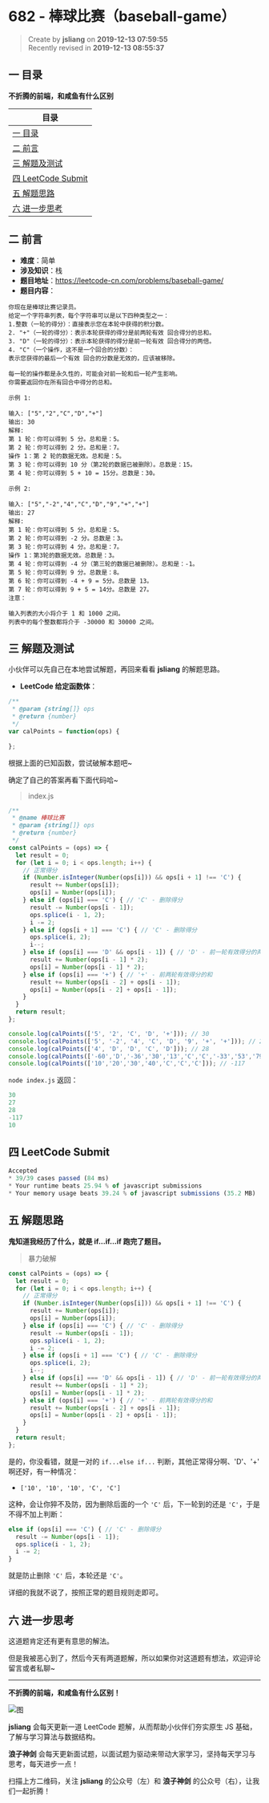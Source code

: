 682 - 棒球比赛（baseball-game）
===

> Create by **jsliang** on **2019-12-13 07:59:55**  
> Recently revised in **2019-12-13 08:55:37**

## 一 目录

**不折腾的前端，和咸鱼有什么区别**

| 目录 |
| --- | 
| [一 目录](#chapter-one) | 
| [二 前言](#chapter-two) |
| [三 解题及测试](#chapter-three) |
| [四 LeetCode Submit](#chapter-four) |
| [五 解题思路](#chapter-five) |
| [六 进一步思考](#chapter-six) |

## 二 前言



* **难度**：简单
* **涉及知识**：栈
* **题目地址**：https://leetcode-cn.com/problems/baseball-game/
* **题目内容**：

```
你现在是棒球比赛记录员。
给定一个字符串列表，每个字符串可以是以下四种类型之一：
1.整数（一轮的得分）：直接表示您在本轮中获得的积分数。
2. "+"（一轮的得分）：表示本轮获得的得分是前两轮有效 回合得分的总和。
3. "D"（一轮的得分）：表示本轮获得的得分是前一轮有效 回合得分的两倍。
4. "C"（一个操作，这不是一个回合的分数）：
表示您获得的最后一个有效 回合的分数是无效的，应该被移除。

每一轮的操作都是永久性的，可能会对前一轮和后一轮产生影响。
你需要返回你在所有回合中得分的总和。

示例 1:

输入: ["5","2","C","D","+"]
输出: 30
解释: 
第 1 轮：你可以得到 5 分。总和是：5。
第 2 轮：你可以得到 2 分。总和是：7。
操作 1：第 2 轮的数据无效。总和是：5。
第 3 轮：你可以得到 10 分（第2轮的数据已被删除）。总数是：15。
第 4 轮：你可以得到 5 + 10 = 15分。总数是：30。

示例 2:

输入: ["5","-2","4","C","D","9","+","+"]
输出: 27
解释: 
第 1 轮：你可以得到 5 分。总和是：5。
第 2 轮：你可以得到 -2 分。总数是：3。
第 3 轮：你可以得到 4 分。总和是：7。
操作 1：第3轮的数据无效。总数是：3。
第 4 轮：你可以得到 -4 分（第三轮的数据已被删除）。总和是：-1。
第 5 轮：你可以得到 9 分。总数是：8。
第 6 轮：你可以得到 -4 + 9 = 5分。总数是 13。
第 7 轮：你可以得到 9 + 5 = 14分。总数是 27。
注意：

输入列表的大小将介于 1 和 1000 之间。
列表中的每个整数都将介于 -30000 和 30000 之间。
```

## 三 解题及测试



小伙伴可以先自己在本地尝试解题，再回来看看 **jsliang** 的解题思路。

* **LeetCode 给定函数体**：

```js
/**
 * @param {string[]} ops
 * @return {number}
 */
var calPoints = function(ops) {
    
};
```

根据上面的已知函数，尝试破解本题吧~

确定了自己的答案再看下面代码哈~

> index.js

```js
/**
 * @name 棒球比赛
 * @param {string[]} ops
 * @return {number}
 */
const calPoints = (ops) => {
  let result = 0;
  for (let i = 0; i < ops.length; i++) {
    // 正常得分
    if (Number.isInteger(Number(ops[i])) && ops[i + 1] !== 'C') {
      result += Number(ops[i]);
      ops[i] = Number(ops[i]);
    } else if (ops[i] === 'C') { // 'C' - 删除得分
      result -= Number(ops[i - 1]);
      ops.splice(i - 1, 2);
      i -= 2;
    } else if (ops[i + 1] === 'C') { // 'C' - 删除得分
      ops.splice(i, 2);
      i--;
    } else if (ops[i] === 'D' && ops[i - 1]) { // 'D' - 前一轮有效得分的两倍
      result += Number(ops[i - 1] * 2);
      ops[i] = Number(ops[i - 1] * 2);
    } else if (ops[i] === '+') { // '+' - 前两轮有效得分的和
      result += Number(ops[i - 2] + ops[i - 1]);
      ops[i] = Number(ops[i - 2] + ops[i - 1]);
    }
  }
  return result;
};

console.log(calPoints(['5', '2', 'C', 'D', '+'])); // 30
console.log(calPoints(['5', '-2', '4', 'C', 'D', '9', '+', '+'])); // 27
console.log(calPoints(['4', 'D', 'D', 'C', 'D'])); // 28
console.log(calPoints(['-60','D','-36','30','13','C','C','-33','53','79'])); // -117
console.log(calPoints(['10','20','30','40','C','C','C'])); // -117
```

`node index.js` 返回：

```js
30
27
28
-117
10
```

## 四 LeetCode Submit



```js
Accepted
* 39/39 cases passed (84 ms)
* Your runtime beats 25.94 % of javascript submissions
* Your memory usage beats 39.24 % of javascript submissions (35.2 MB)
```

## 五 解题思路



**鬼知道我经历了什么，就是 if...if...if 跑完了题目。**

> 暴力破解

```js
const calPoints = (ops) => {
  let result = 0;
  for (let i = 0; i < ops.length; i++) {
    // 正常得分
    if (Number.isInteger(Number(ops[i])) && ops[i + 1] !== 'C') {
      result += Number(ops[i]);
      ops[i] = Number(ops[i]);
    } else if (ops[i] === 'C') { // 'C' - 删除得分
      result -= Number(ops[i - 1]);
      ops.splice(i - 1, 2);
      i -= 2;
    } else if (ops[i + 1] === 'C') { // 'C' - 删除得分
      ops.splice(i, 2);
      i--;
    } else if (ops[i] === 'D' && ops[i - 1]) { // 'D' - 前一轮有效得分的两倍
      result += Number(ops[i - 1] * 2);
      ops[i] = Number(ops[i - 1] * 2);
    } else if (ops[i] === '+') { // '+' - 前两轮有效得分的和
      result += Number(ops[i - 2] + ops[i - 1]);
      ops[i] = Number(ops[i - 2] + ops[i - 1]);
    }
  }
  return result;
};
```

是的，你没看错，就是一对的 `if...else if...` 判断，其他正常得分啊、'D'、'+' 啊还好，有一种情况：

* `['10', '10', '10', 'C', 'C']`

这种，会让你猝不及防，因为删除后面的一个 `'C'` 后，下一轮到的还是 `'C'`，于是不得不加上判断：

```js
else if (ops[i] === 'C') { // 'C' - 删除得分
  result -= Number(ops[i - 1]);
  ops.splice(i - 1, 2);
  i -= 2;
} 
```

就是防止删除 `'C'` 后，本轮还是 `'C'`。

详细的我就不说了，按照正常的题目规则走即可。

## 六 进一步思考



这道题肯定还有更有意思的解法。

但是我被恶心到了，然后今天有两道题解，所以如果你对这道题有想法，欢迎评论留言或者私聊~

---

**不折腾的前端，和咸鱼有什么区别！**

![图](../../../public-repertory/img/z-index-small.png)

**jsliang** 会每天更新一道 LeetCode 题解，从而帮助小伙伴们夯实原生 JS 基础，了解与学习算法与数据结构。

**浪子神剑** 会每天更新面试题，以面试题为驱动来带动大家学习，坚持每天学习与思考，每天进步一点！

扫描上方二维码，关注 **jsliang** 的公众号（左）和 **浪子神剑** 的公众号（右），让我们一起折腾！

